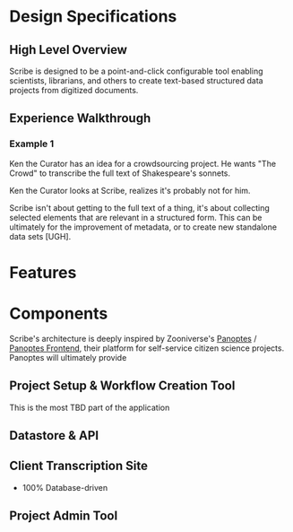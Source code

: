 # Design Specifications
## High Level Overview
Scribe is designed to be a point-and-click configurable tool enabling scientists, librarians, and others to create text-based structured data projects from digitized documents.

## Experience Walkthrough
### Example 1
Ken the Curator has an idea for a crowdsourcing project. He wants "The Crowd" to transcribe the full text of Shakespeare's sonnets.

Ken the Curator looks at Scribe, realizes it's probably not for him.

Scribe isn't about getting to the full text of a thing, it's about collecting selected elements that are relevant in a structured form. This can be ultimately for the improvement of metadata, or to create new standalone data sets [UGH].


# Features

# Components
Scribe's architecture is deeply inspired by Zooniverse's [Panoptes](https://github.com/zooniverse/Panoptes/) / [Panoptes Frontend](https://github.com/zooniverse/Panoptes-Front-End/), their platform for self-service citizen science projects. Panoptes will ultimately provide 


## Project Setup & Workflow Creation Tool
This is the most TBD part of the application

## Datastore & API

## Client Transcription Site
* 100% Database-driven

## Project Admin Tool


